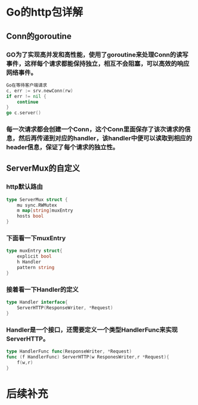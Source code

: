 # Go的http包详解
## Conn的goroutine
### GO为了实现高并发和高性能，使用了goroutine来处理Conn的读写事件，这样每个请求都能保持独立，相互不会阻塞，可以高效的响应网络事件。
```go
Go在等待客户端请求
c, err := srv.newConn(rw)
if err != nil {
    continue
}
go c.server()
```
### 每一次请求都会创建一个Conn，这个Conn里面保存了该次请求的信息，然后再传递到对应的handler，该handler中便可以读取到相应的header信息，保证了每个请求的独立性。
## ServerMux的自定义
### http默认路由
```go
type ServerMux struct {
    mu sync.RWMutex
    m map[string]muxEntry
    hosts bool
}
```
### 下面看一下muxEntry
```go
type muxEntry struct{
    explicit bool
    h Handler
    pattern string
}
```
### 接着看一下Handler的定义
```go
type Handler interface{
    ServerHTTP(ResponseWriter, *Request)
}
```
### Handler是一个接口，还需要定义一个类型HandlerFunc来实现ServerHTTP。
```go
type HandlerFunc func(ResponseWriter, *Request)
func (f HandlerFunc) ServerHTTP(w ResponesWriter,r *Request){
    f(w,r)
}
```
# 后续补充